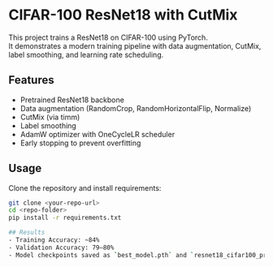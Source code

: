 # CIFAR-100 ResNet18 with CutMix

This project trains a ResNet18 on CIFAR-100 using PyTorch.  
It demonstrates a modern training pipeline with data augmentation, CutMix, label smoothing, and learning rate scheduling.

## Features
- Pretrained ResNet18 backbone
- Data augmentation (RandomCrop, RandomHorizontalFlip, Normalize)
- CutMix (via timm)
- Label smoothing
- AdamW optimizer with OneCycleLR scheduler
- Early stopping to prevent overfitting

## Usage
Clone the repository and install requirements:
```bash
git clone <your-repo-url>
cd <repo-folder>
pip install -r requirements.txt

## Results
- Training Accuracy: ~84%
- Validation Accuracy: 79–80%
- Model checkpoints saved as `best_model.pth` and `resnet18_cifar100_project.pth`
